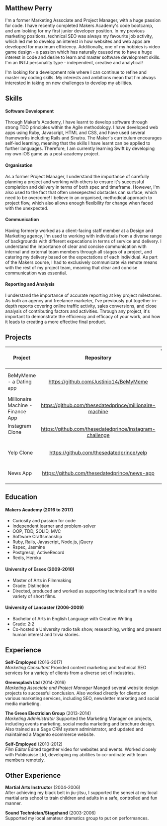 ## Matthew Perry

I'm a former Marketing Associate and Project Manager, with a huge passion for code. I have recently completed Makers Academy's code bootcamp, and am looking for my first junior developer position. In my previous marketing positions, technical SEO was always my favourite job activity, which led me to develop an interest in how websites and web apps are developed for maximum efficiency. Additionally, one of my hobbies is video game design - a passion which has naturally caused me to have a huge interest in code and desire to learn and master software development skills. I'm an INTJ personality type - independent, creative and analytical!

I'm looking for a development role where I can continue to refine and master my coding skills. My interests and ambitions mean that I'm always interested in taking on new challenges to develop my abilities.

## Skills

#### Software Development

Through Maker's Academy, I have learnt to develop software through strong TDD principles within the Agile methodology. I have developed web apps using Ruby, Javascript, HTML and CSS, and have used several frameworks including Rails and Sinatra. The Maker's curriculum encourages self-led learning, meaning that the skills I have learnt can be applied to further languages. Therefore, I am currently learning Swift by developing my own iOS game as a post-academy project.

#### Organisation

As a former Project Manager, I understand the importance of carefully planning a project and working with others to ensure it's successful completion and delivery in terms of both spec and timeframe. However, I'm also used to the fact that often unexepected obstacles can surface, which need to be overcome! I believe in an organised, methodical approach to project flow, which also allows enough flexibility for change when faced with the unexpected.

#### Communication

Having formerly worked as a client-facing staff member at a Design and Marketing agency, I'm used to working with individuals from a diverse range of backgrounds with different expecations in terms of service and delivery. I understand the importance of clear and concise communication with internal and external team members through all stages of a project, and catering my delivery based on the expectations of each individual. As part of the Makers course, I had to exclusively communicate via remote means with the rest of my project team, meaning that clear and concise communication was essential.

#### Reporting and Analysis

I understand the importance of accurate reporting at key project milestones. As both an agency and freelance marketer, I've previously put together in-depth reports covering online traffic activity, sales conversions, and close analysis of contributing factors and activities. Through any project, it's important to demonstrate the efficiency and efficacy of your work, and how it leads to creating a more effective final product.

## Projects

|Project                           | Repository                                              | Technologies  and Languages                |
|----------------------------------|:-------------------------------------:                  |------------------------------------------:|
|BeMyMeme - a Dating app           |https://github.com/Justinio14/BeMyMeme                   |Rails, Ruby, RSpec, ActiveCable, Javascript|
|Millionaire Machine - Finance App |https://github.com/thesedatedprince/millionaire-machine  |Rails, Ruby, RSpec                          |
|Instagram Clone                   |https://github.com/thesedatedprince/instagram-challenge  |Rails, Ruby, Javascript, RSpec              |
Yelp Clone                         |https://github.com/thesedatedprince/yelp                 |Rails, Ruby, Javascript, RSpec              |
News App                           |https://github.com/thesedatedprince/news-app             |Javascript, JQuery, HTML, CSS              |

## Education

#### Makers Academy (2016 to 2017)

- Curiosity and passion for code
- Independent learner and problem-solver
- OOP, TDD, SOLID, MVC
- Software Craftsmanship
- Ruby, Rails, Javascript, Node.js, jQuery
- Rspec, Jasmine
- Postgresql, ActiveRecord
- Redis, Heroku

#### University of Essex (2009-2010)

- Master of Arts in Filmmaking
- Grade: Distinction
- Directed, produced and worked as supporting technical staff in a wide variety of short films.

#### University of Lancaster (2006-2009)

- Bachelor of Arts in English Language with Creative Writing
- Grade: 2:2
- Co-hosted a University radio talk show, researching, writing and present human interest and trivia stories.

## Experience

**Self-Employed** (2016-2017)    
*Marketing Consultant*
Provided content marketing and technical SEO services for a variety of clients from a diverse set of industries.

**Greensplash Ltd** (2014-2016)    
*Marketing Associate and Project Manager*
Manged several website design projects to successful conclusion. Also worked directly for clients on various marketing services, including SEO, newsletter marketing and social media marketing.

**The Green Electrician Group** (2013-2014)   
*Marketing Administrator*
Supported the Marketing Manager on projects, including events marketing, social media marketing and brochure design. Also trained as a Sage CRM system administrator, and updated and maintained a Magento ecommerce website.

**Self-Employed** (2010-2012)    
*Film Editor*
Edited together video for websites and events. Worked closely with Publisuisse Ltd, developing my abilities to co-ordinate with team members remotely.

## Other Experience

**Martial Arts Instructor** (2004-2006)    
After achieving my black belt in jiu-jitsu, I supported the sensei at my local martial arts school to train children and adults in a safe, controlled and fun manner.

**Sound Technician/Stagehand** (2003-2006)    
Supported my local amateur dramatics group to put on performances.
